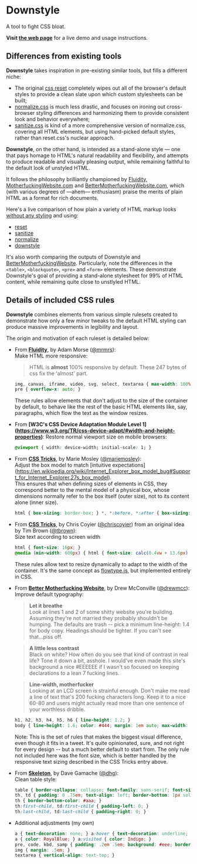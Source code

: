 # Downstyle

A tool to fight CSS bloat.

**Visit [the web page](http://waldyrious.github.io/downstyle)**
for a live demo and usage instructions.

## Differences from existing tools

**Downstyle** takes inspiration in pre-existing similar tools,
but fills a different niche:

- The original [css reset](http://meyerweb.com/eric/tools/css/reset/)
  completely wipes out all of the browser's default styles
  to provide a clean slate upon which custom stylesheets can be built;
- [normalize.css](https://necolas.github.io/normalize.css/)
  is much less drastic, and focuses on ironing out cross-browser styling differences
  and harmonizing them to provide consistent look and behavior everywhere;
- [sanitize.css](https://jonathantneal.github.io/sanitize.css/)
  is kind of a more comprehensive version of normalize.css, covering all HTML elements,
  but using hand-picked default styles, rather than reset.css's nuclear approach.

**Downstyle**, on the other hand, is intended as a stand-alone style
— one that pays homage to HTML's natural readability and flexibility,
and attempts to produce readable and visually pleasing output,
while remaining faithful to the default look of unstyled HTML.

It follows the philosophy brilliantly championed by [Fluidity](http://fluidity.sexy),
[MotherfuckingWebsite.com](http://motherfuckingwebsite.com)
and [BetterMotherfuckingWebsite.com](http://bettermotherfuckingwebsite.com),
which (with various degrees of —ahem— enthusiasm)
praise the merits of plain HTML as a format for rich documents.

Here's a live comparison of how plain a variety of HTML markup looks
[without any styling](http://waldyrious.github.io/downstyle/demo-raw.xhtml)
and using:
- [reset](http://waldyrious.github.io/downstyle/comparisons/demo-reset.xhtml)
- [sanitize](http://waldyrious.github.io/downstyle/comparisons/demo-sanitize.xhtml)
- [normalize](http://waldyrious.github.io/downstyle/comparisons/demo-normalize.xhtml)
- [downstyle](http://waldyrious.github.io/downstyle/comparisons/demo-downstyle.xhtml)

It's also worth comparing the outputs of Downstyle
and [BetterMotherfuckingWebsite](http://waldyrious.github.io/downstyle/demo-bettermfwebsite.xhtml).
Particularly, note the differences in the `<table>`, `<blockquote>`, `<pre>` and `<form>` elements.
These demonstrate Downstyle's goal of providing a stand-alone stylesheet for 99% of HTML content,
while remaining quite close to unstlyled HTML.

<!-- TODO: insert side-by-side screenshots here. -->

## Details of included CSS rules

**Downstyle** combines elements from various simple rulesets
created to demonstrate how only a few minor tweaks to the default HTML styling
can produce massive improvements in legibility and layout.

The origin and motivation of each ruleset is detailed below:

- From **[Fluidity](http://fluidity.sexy)**,
  by Adam Morse ([@mrmrs](https://github.com/mrmrs)):  
  Make HTML more responsive:
  > HTML is **almost** 100% responsive by default. These 247 bytes of css fix the 'almost' part.

  ```css
  img, canvas, iframe, video, svg, select, textarea { max-width: 100%; }
  pre { overflow-x: auto; }
  ```
  These rules allow elements that don't adjust to the size of the container by default,
  to behave like the rest of the basic HTML elements
  like, say, paragraphs, which flow the text as the window resizes.

- From **[W3C's CSS Device Adaptation Module Level 1]
  (https://www.w3.org/TR/css-device-adapt/#width-and-height-properties)**:
  Restore normal viewport size on mobile browsers:
  ```css
  @viewport { width: device-width; initial-scale: 1; }
  ```

- From **[CSS Tricks](https://css-tricks.com/box-sizing)**,
  by Marie Mosley ([@mariemosley](https://github.com/mariemosley)):  
  Adjust the box model to match [intuitive expectations]
  (https://en.wikipedia.org/wiki/Internet_Explorer_box_model_bug#Support_for_Internet_Explorer.27s_box_model).  
  This ensures that when defining sizes of elements in CSS,
  they correspond better to the mental model of a physical box,
  whose dimensions normally refer to the box itself (outer size),
  not to its content alone (inner size).
  ```css
  html { box-sizing: border-box; } *, *:before, *:after { box-sizing: inherit; }
  ```
   
- From **[CSS Tricks](https://css-tricks.com/molten-leading-css/)**,
  by Chris Coyier ([@chriscoyier](https://github.com/chriscoyier))
  from an original idea by Tim Brown ([@tbrown](https://github.com/tbrown)):  
  Size text according to screen width
  ```css
  html { font-size: 16px; }
  @media (min-width: 600px) { html { font-size: calc(0.4vw + 13.6px) } }
  ```
  These rules allow text to resize dynamically to adapt to the width of the container.
  It's the same concept as [flowtype.js](http://simplefocus.com/flowtype/),
  but implemented entirely in CSS.

- From **[Better Motherfucking Website](http://bettermotherfuckingwebsite.com)**, by Drew McConville ([@drewmcc](https://github.com/drewmcc)):
  Improve default typography:
  > **Let it breathe**  
  > Look at lines 1 and 2 of some shitty website you're building. Assuming they're not married they probably shouldn't be humping.
  > The defaults are trash -- pick a minimum line-height: 1.4 for body copy. Headings should be tighter. If you can't see that...piss off.

  > **A little less contrast**  
  > Black on white? How often do you see that kind of contrast in real life? Tone it down a bit, asshole. I would've even made this site's background a nice #EEEEEE if I wasn't so focused on keeping declarations to a lean 7 fucking lines.

  > **Line-width, motherfucker**  
  > Looking at an LCD screen is strainful enough. Don't make me read a line of text that's 200 fucking characters long. Keep it to a nice 60-80 and users might actually read more than one sentence of your worthless dribble.

  ```css
  h1, h2, h3, h4, h5, h6 { line-height: 1.2; }
  body { line-height: 1.6; color: #444; margin: 1em auto; max-width: 35em; }
  ```
  Note: This is the set of rules that makes the biggest visual difference, even though it fits in a tweet.
  It's quite opinionated, sure, and not right for every design -- but a much better default to start from.
  The only rule not included here was the font size,
  which is better handled by the responsive text sizing described in the CSS Tricks entry above.

- From **[Skeleton](http://getskeleton.com)**, by Dave Gamache ([@dhg](https://github.com/dhg)):  
  Clean table style:
  ```css
  table { border-collapse: collapse; font-family: sans-serif; font-size: 90%; }
  th, td { padding: 0 .75em; text-align: left; border-bottom: 1px solid #ddd; }
  th { border-bottom-color: #aaa; }
  th:first-child, td:first-child { padding-left: 0; }
  th:last-child, td:last-child { padding-right: 0; }
  ```

- Additional adjustments (my own)
  ```css
  a { text-decoration: none; } a:hover { text-decoration: underline; }
  a { color: RoyalBlue; } a:visited { color: Indigo; }
  pre, code, kbd, samp { padding: .2em .5em; background: #eee; border-radius: 4px; }
  img { margin: .5em; }
  textarea { vertical-align: text-top; }
  ```
